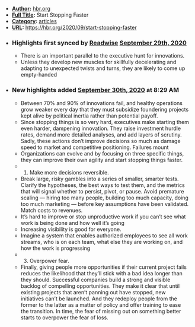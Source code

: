- **[Author](<Author.md>):** [hbr.org](<hbr.org.md>)
- **[Full Title](<Full Title.md>):** Start Stopping Faster
- **[Category](<Category.md>):** [articles](<articles.md>)
- **[URL](<URL.md>):** https://hbr.org/2020/09/start-stopping-faster
- ### Highlights first synced by [Readwise](<Readwise.md>) [September 29th, 2020](<September 29th, 2020.md>)
    - There is an important parallel to the executive hunt for innovations. 
    - Unless they develop new muscles for skillfully decelerating and adapting to unexpected twists and turns, they are likely to come up empty-handed 
- ### New highlights added [September 30th, 2020](<September 30th, 2020.md>) at 8:29 AM
    - Between 70% and 90% of innovations fail, and healthy operations grow weaker every day that they must subsidize foundering projects kept alive by political inertia rather than potential payoff. 
    - Since stopping things is so very hard, executives make starting them even harder, dampening innovation. They raise investment hurdle rates, demand more detailed analyses, and add layers of scrutiny. Sadly, these actions don’t improve decisions so much as damage speed to market and competitive positioning. Failures mount 
    - Organizations can evolve and by focusing on three specific things, they can improve their own agility and start stopping things faster. 
    - 1. Make more decisions reversible. 
    - Break large, risky gambles into a series of smaller, smarter tests. Clarify the hypotheses, the best ways to test them, and the metrics that will signal whether to persist, pivot, or pause. Avoid premature scaling — hiring too many people, building too much capacity, doing too much marketing — before key assumptions have been validated. Match costs to revenues. 
    - It’s hard to improve or stop unproductive work if you can’t see what work is being done and how well it’s going 
    - Increasing visibility is good for everyone. 
    - Imagine a system that enables authorized employees to see all work streams, who is on each team, what else they are working on, and how the work is progressing 
    - 3. Overpower fear. 
    - Finally, giving people more opportunities if their current project fails reduces the likelihood that they’ll stick with a bad idea longer than they should. Successful companies build a strong and visible backlog of compelling opportunities. They make it clear that until existing projects that aren’t panning out have stopped, new initiatives can’t be launched. And they redeploy people from the former to the latter as a matter of policy and offer training to ease the transition. In time, the fear of missing out on something better starts to overpower the fear of loss. 
